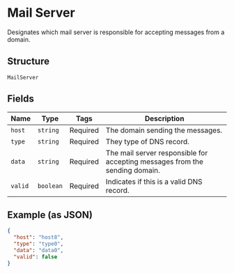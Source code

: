 
# Mail Server

Designates which mail server is responsible for accepting messages from a domain.

## Structure

`MailServer`

## Fields

| Name | Type | Tags | Description |
|  --- | --- | --- | --- |
| `host` | `string` | Required | The domain sending the messages. |
| `type` | `string` | Required | They type of DNS record. |
| `data` | `string` | Required | The mail server responsible for accepting messages from the sending domain. |
| `valid` | `boolean` | Required | Indicates if this is a valid DNS record. |

## Example (as JSON)

```json
{
  "host": "host8",
  "type": "type0",
  "data": "data0",
  "valid": false
}
```

